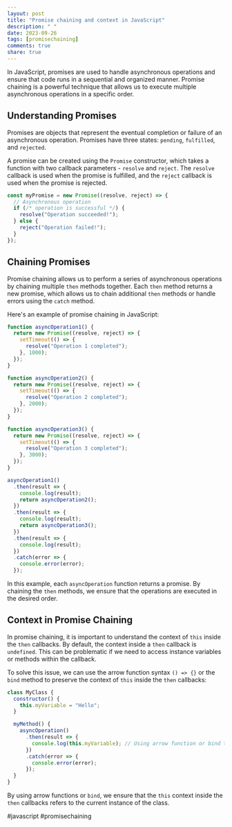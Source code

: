 ```yaml
---
layout: post
title: "Promise chaining and context in JavaScript"
description: " "
date: 2023-09-26
tags: [promisechaining]
comments: true
share: true
---
```


In JavaScript, promises are used to handle asynchronous operations and ensure that code runs in a sequential and organized manner. Promise chaining is a powerful technique that allows us to execute multiple asynchronous operations in a specific order.

## Understanding Promises

Promises are objects that represent the eventual completion or failure of an asynchronous operation. Promises have three states: `pending`, `fulfilled`, and `rejected`.

A promise can be created using the `Promise` constructor, which takes a function with two callback parameters - `resolve` and `reject`. The `resolve` callback is used when the promise is fulfilled, and the `reject` callback is used when the promise is rejected.

```javascript
const myPromise = new Promise((resolve, reject) => {
  // Asynchronous operation
  if (/* operation is successful */) {
    resolve("Operation succeeded!");
  } else {
    reject("Operation failed!");
  }
});
```

## Chaining Promises

Promise chaining allows us to perform a series of asynchronous operations by chaining multiple `then` methods together. Each `then` method returns a new promise, which allows us to chain additional `then` methods or handle errors using the `catch` method.

Here's an example of promise chaining in JavaScript:

```javascript
function asyncOperation1() {
  return new Promise((resolve, reject) => {
    setTimeout(() => {
      resolve("Operation 1 completed");
    }, 1000);
  });
}

function asyncOperation2() {
  return new Promise((resolve, reject) => {
    setTimeout(() => {
      resolve("Operation 2 completed");
    }, 2000);
  });
}

function asyncOperation3() {
  return new Promise((resolve, reject) => {
    setTimeout(() => {
      resolve("Operation 3 completed");
    }, 3000);
  });
}

asyncOperation1()
  .then(result => {
    console.log(result);
    return asyncOperation2();
  })
  .then(result => {
    console.log(result);
    return asyncOperation3();
  })
  .then(result => {
    console.log(result);
  })
  .catch(error => {
    console.error(error);
  });
```

In this example, each `asyncOperation` function returns a promise. By chaining the `then` methods, we ensure that the operations are executed in the desired order.

## Context in Promise Chaining

In promise chaining, it is important to understand the context of `this` inside the `then` callbacks. By default, the context inside a `then` callback is `undefined`. This can be problematic if we need to access instance variables or methods within the callback.

To solve this issue, we can use the arrow function syntax `() => {}` or the `bind` method to preserve the context of `this` inside the `then` callbacks:

```javascript
class MyClass {
  constructor() {
    this.myVariable = "Hello";
  }

  myMethod() {
    asyncOperation()
      .then(result => {
        console.log(this.myVariable); // Using arrow function or bind to preserve the context
      })
      .catch(error => {
        console.error(error);
      });
  }
}
```

By using arrow functions or `bind`, we ensure that the `this` context inside the `then` callbacks refers to the current instance of the class.

#javascript #promisechaining